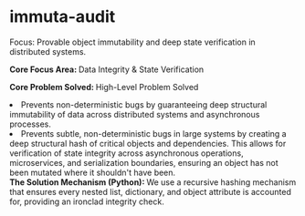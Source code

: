 # immuta-audit
Focus: Provable object immutability and deep state verification in distributed systems.

<b>Core Focus Area: </b> Data Integrity & State Verification

<b>Core Problem Solved: </b> High-Level Problem Solved
<li> <ui>Prevents non-deterministic bugs by guaranteeing deep structural immutability of data across distributed systems and asynchronous processes.</ui></li>
<li><ui>Prevents subtle, non-deterministic bugs in large systems by creating a deep structural hash of critical objects and dependencies. This allows for verification of state integrity across asynchronous operations, microservices, and serialization boundaries, ensuring an object has not been mutated where it shouldn't have been.
</ui></li>
<b>The Solution Mechanism (Python): </b>
We use a recursive hashing mechanism that ensures every nested list, dictionary, and object attribute is accounted for, providing an ironclad integrity check.

